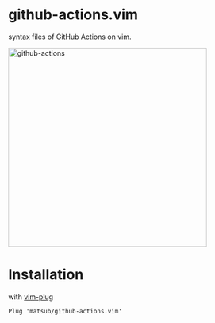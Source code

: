 # github-actions.vim
syntax files of GitHub Actions on vim.

<img width="400px" alt="github-actions" src="https://user-images.githubusercontent.com/7338982/47188138-a4460580-d2eb-11e8-8bef-8bb2d8f26a96.png">

# Installation
with [vim-plug](https://github.com/junegunn/vim-plug)

```
Plug 'matsub/github-actions.vim'
```
